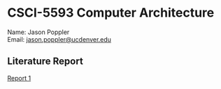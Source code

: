 # CSCI-5593 Computer Architecture
Name: Jason Poppler  
Email: jason.poppler@ucdenver.edu  

## Literature Report
<a href='report_1.pdf'>Report 1</a>
